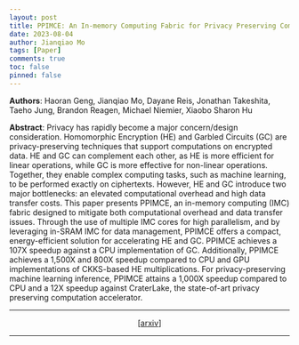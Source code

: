 ```yaml
---
layout: post
title: PPIMCE: An In-memory Computing Fabric for Privacy Preserving Computing
date: 2023-08-04
author: Jianqiao Mo
tags: [Paper]
comments: true
toc: false
pinned: false
---
```


**Authors**: Haoran Geng, Jianqiao Mo, Dayane Reis, Jonathan Takeshita, Taeho Jung, Brandon Reagen, 
Michael Niemier, Xiaobo Sharon Hu

**Abstract**:
Privacy has rapidly become a major concern/design consideration. Homomorphic Encryption (HE) and Garbled Circuits (GC) are privacy-preserving techniques that support computations on encrypted data. HE and GC can complement each other, as HE is more efficient for linear operations, while GC is more effective for non-linear operations. Together, they enable complex computing tasks, such as machine learning, to be performed exactly on ciphertexts. However, HE and GC introduce two major bottlenecks: an elevated computational overhead and high data transfer costs. This paper presents PPIMCE, an in-memory computing (IMC) fabric designed to mitigate both computational overhead and data transfer issues. Through the use of multiple IMC cores for high parallelism, and by leveraging in-SRAM IMC for data management, PPIMCE offers a compact, energy-efficient solution for accelerating HE and GC. PPIMCE achieves a 107X speedup against a CPU implementation of GC. Additionally, PPIMCE achieves a 1,500X and 800X speedup compared to CPU and GPU implementations of CKKS-based HE multiplications. For privacy-preserving machine learning inference, PPIMCE attains a 1,000X speedup compared to CPU and a 12X speedup against CraterLake, the state-of-art privacy preserving computation accelerator.

***

<div style="text-align: center;">
[<a href="https://arxiv.org/abs/2308.02648">arxiv</a>]
</div>

***